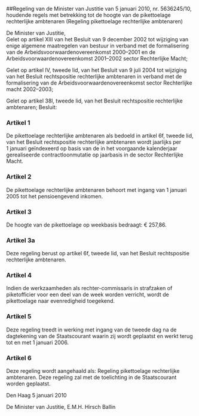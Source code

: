 <meta http-equiv='Content-Type' content='text/html; charset=utf-8' />

##Regeling van de Minister van Justitie van 5 januari 2010, nr. 5636245/10, houdende regels met betrekking tot de hoogte van de pikettoelage rechterlijke ambtenaren (Regeling pikettoelage rechterlijke ambtenaren)

De Minister van Justitie,  
Gelet op artikel XIII van het Besluit van 9 december 2002 tot wijziging van enige algemene maatregelen van bestuur in verband met de formalisering van de Arbeidsvoorwaardenovereenkomst 2000–2001 en de Arbeidsvoorwaardenovereenkomst 2001–2002 sector Rechterlijke Macht;

Gelet op artikel IV, tweede lid, van het Besluit van 9 juli 2004 tot wijziging van het Besluit rechtspositie rechterlijke ambtenaren in verband met de formalisering van de Arbeidsvoorwaardenovereenkomst sector Rechterlijke macht 2002–2003;

Gelet op artikel 38l, tweede lid, van het Besluit rechtspositie rechterlijke ambtenaren;
Besluit:    

### Artikel  1  

De pikettoelage rechterlijke ambtenaren als bedoeld in artikel 6f, tweede lid, van het Besluit rechtspositie rechterlijke ambtenaren wordt jaarlijks per 1 januari geïndexeerd op basis van de in het voorgaande kalenderjaar gerealiseerde contractloonmutatie op jaarbasis in de sector Rechterlijke Macht. 

### Artikel  2  

De pikettoelage rechterlijke ambtenaren behoort met ingang van 1 januari 2005 tot het pensioengevend inkomen. 

### Artikel  3  

De hoogte van de pikettoelage op weekbasis bedraagt: € 257,86. 

### Artikel  3a  

Deze regeling berust op artikel 6f, tweede lid, van het Besluit rechtspositie rechterlijke ambtenaren. 

### Artikel  4  

Indien de werkzaamheden als rechter-commissaris in strafzaken of piketofficier voor een deel van de week worden verricht, wordt de pikettoelage naar evenredigheid toegekend. 

### Artikel  5  

Deze regeling treedt in werking met ingang van de tweede dag na de dagtekening van de Staatscourant waarin zij wordt geplaatst en werkt terug tot en met 1 januari 2006. 

### Artikel  6  

Deze regeling wordt aangehaald als: Regeling pikettoelage rechterlijke ambtenaren. 
Deze regeling zal met de toelichting in de Staatscourant worden geplaatst.   

Den Haag 
5 januari 2010   

De 
Minister van Justitie, 
E.M.H. Hirsch Ballin     
